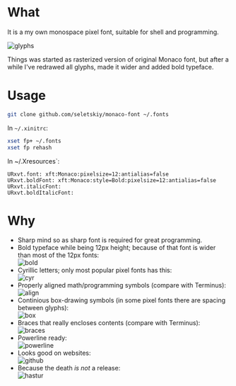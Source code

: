 # What
It is a my own monospace pixel font, suitable for shell and programming.

![glyphs](https://raw.githubusercontent.com/seletskiy/monaco-font/master/symbols-list.png)


Things was started as rasterized version of original Monaco font, but after
a while I've redrawed all glyphs, made it wider and added bold typeface.

# Usage

```bash
git clone github.com/seletskiy/monaco-font ~/.fonts
```

In `~/.xinitrc`:

```bash
xset fp+ ~/.fonts
xset fp rehash
```

In ~/.Xresources`:

```
URxvt.font: xft:Monaco:pixelsize=12:antialias=false
URxvt.boldFont: xft:Monaco:style=Bold:pixelsize=12:antialias=false
URxvt.italicFont:
URxvt.boldItalicFont:
```

# Why
* Sharp mind so as sharp font is required for great programming.
* Bold typeface while being 12px height; because of that font is wider than most of the 12px fonts:  
  ![bold](https://cloud.githubusercontent.com/assets/674812/9831399/91aa1d80-5945-11e5-91d3-091be29e9efd.png)
* Cyrillic letters; only most popular pixel fonts has this:  
  ![cyr](https://cloud.githubusercontent.com/assets/674812/9831400/b109aa88-5945-11e5-9c7f-8a3a74727142.png)
* Properly aligned math/programming symbols (compare with Terminus):  
  ![align](https://cloud.githubusercontent.com/assets/674812/5662333/925ad94e-9759-11e4-970f-8c1946b08194.png)
* Continious box-drawing symbols (in some pixel fonts there are spacing between glyphs):  
  ![box](https://cloud.githubusercontent.com/assets/674812/5662348/b9d412d8-9759-11e4-9818-55ed3ea4711d.png)
* Braces that really encloses contents (compare with Terminus):  
  ![braces](https://cloud.githubusercontent.com/assets/674812/5662594/fe2e2ce0-975c-11e4-8f6e-5d71519058b5.png)
* Powerline ready:  
  ![powerline](https://cloud.githubusercontent.com/assets/674812/5662470/2ccced7c-975b-11e4-997c-8b9a586c5e59.png)
* Looks good on websites:  
  ![github](https://cloud.githubusercontent.com/assets/674812/5662547/5f21c13e-975c-11e4-91f2-b03396656075.png)
* Because the death *is not* a release:  
  ![hastur](https://cloud.githubusercontent.com/assets/674812/16835367/3a347b0a-49da-11e6-9a00-c9e8575602ae.png)
